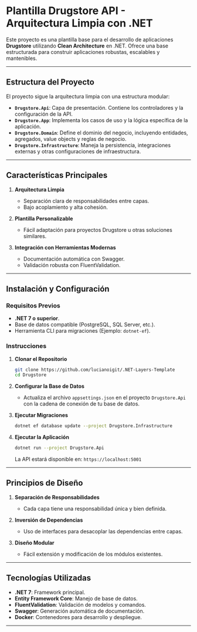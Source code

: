 # Plantilla Drugstore API - Arquitectura Limpia con .NET

Este proyecto es una plantilla base para el desarrollo de aplicaciones **Drugstore** utilizando **Clean Architecture** en .NET. Ofrece una base estructurada para construir aplicaciones robustas, escalables y mantenibles.

---

## Estructura del Proyecto

El proyecto sigue la arquitectura limpia con una estructura modular:

- **`Drugstore.Api`**: Capa de presentación. Contiene los controladores y la configuración de la API.
- **`Drugstore.App`**: Implementa los casos de uso y la lógica específica de la aplicación.
- **`Drugstore.Domain`**: Define el dominio del negocio, incluyendo entidades, agregados, value objects y reglas de negocio.
- **`Drugstore.Infrastructure`**: Maneja la persistencia, integraciones externas y otras configuraciones de infraestructura.

---

## Características Principales

1. **Arquitectura Limpia**
   - Separación clara de responsabilidades entre capas.
   - Bajo acoplamiento y alta cohesión.

2. **Plantilla Personalizable**
   - Fácil adaptación para proyectos Drugstore u otras soluciones similares.

3. **Integración con Herramientas Modernas**
   - Documentación automática con Swagger.
   - Validación robusta con FluentValidation.

---

## Instalación y Configuración

### Requisitos Previos

- **.NET 7 o superior**.
- Base de datos compatible (PostgreSQL, SQL Server, etc.).
- Herramienta CLI para migraciones (Ejemplo: `dotnet-ef`).

### Instrucciones

1. **Clonar el Repositorio**
   ```bash
   git clone https://github.com/lucianoigit/.NET-Layers-Template
   cd Drugstore
   ```

2. **Configurar la Base de Datos**
   - Actualiza el archivo `appsettings.json` en el proyecto `Drugstore.Api` con la cadena de conexión de tu base de datos.

3. **Ejecutar Migraciones**
   ```bash
   dotnet ef database update --project Drugstore.Infrastructure
   ```

4. **Ejecutar la Aplicación**
   ```bash
   dotnet run --project Drugstore.Api
   ```
   La API estará disponible en: `https://localhost:5001`

---

## Principios de Diseño

1. **Separación de Responsabilidades**
   - Cada capa tiene una responsabilidad única y bien definida.

2. **Inversión de Dependencias**
   - Uso de interfaces para desacoplar las dependencias entre capas.

3. **Diseño Modular**
   - Fácil extensión y modificación de los módulos existentes.

---

## Tecnologías Utilizadas

- **.NET 7**: Framework principal.
- **Entity Framework Core**: Manejo de base de datos.
- **FluentValidation**: Validación de modelos y comandos.
- **Swagger**: Generación automática de documentación.
- **Docker**: Contenedores para desarrollo y despliegue.

---


